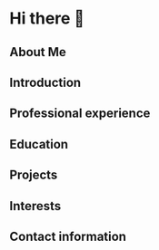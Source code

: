 # Hi there 👋

## About Me

## Introduction


## Professional experience


## Education


## Projects


## Interests


## Contact information

